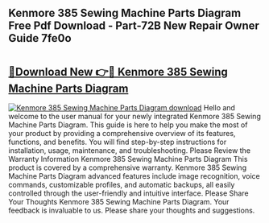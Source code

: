 ## Kenmore 385 Sewing Machine Parts Diagram Free Pdf Download - Part-72B New Repair Owner Guide 7fe0o

# <h2><a href="http://dfqlxl.blite.top/?on=Kenmore+385+Sewing+Machine+Parts+Diagram">🔗Download New 👉🔴 Kenmore 385 Sewing Machine Parts Diagram</a></h2>

[![Kenmore 385 Sewing Machine Parts Diagram download](https://i.imgur.com/lujVjoI.png)](http://dfqlxl.blite.top/?on=Kenmore+385+Sewing+Machine+Parts+Diagram)
Hello and welcome to the user manual for your newly integrated Kenmore 385 Sewing Machine Parts Diagram. This guide is here to help you make the most of your product by providing a comprehensive overview of its features, functions, and benefits. You will find step-by-step instructions for installation, usage, maintenance, and troubleshooting. Please Review the Warranty Information Kenmore 385 Sewing Machine Parts Diagram This product is covered by a comprehensive warranty. Kenmore 385 Sewing Machine Parts Diagram advanced features include image recognition, voice commands, customizable profiles, and automatic backups, all easily controlled through the user-friendly and intuitive interface. Please Share Your Thoughts Kenmore 385 Sewing Machine Parts Diagram. Your feedback is invaluable to us. Please share your thoughts and suggestions.
